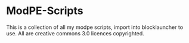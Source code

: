 # ModPE-Scripts
This is a collection of all my modpe scripts, import into blocklauncher to use. All are creative commons 3.0 licences copyrighted.
